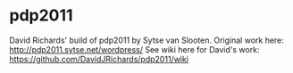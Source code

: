 # pdp2011
David Richards' build of pdp2011 by Sytse van Slooten.
Original work here: http://pdp2011.sytse.net/wordpress/
See wiki here for David's work: https://github.com/DavidJRichards/pdp2011/wiki
